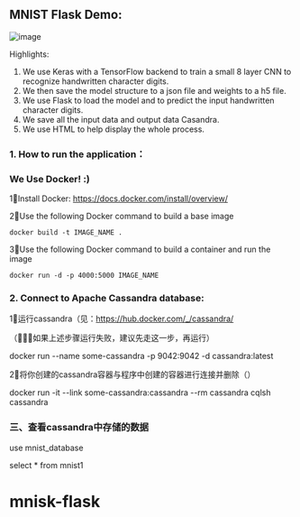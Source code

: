 ## MNIST Flask Demo:

![image](https://github.com/johnli-zr/mnist-flask/blob/master/ezgif-4-97402aa376b6.gif)

Highlights:
1. We use Keras with a TensorFlow backend to train a small 8 layer CNN to recognize handwritten character digits.
2. We then save the model structure to a json file and weights to a h5 file.
3. We use Flask to load the model and to predict the input handwritten character digits.
4. We save all the input data and output data Casandra.
5. We use HTML to help display the whole process.


### 1. How to run the application：
### We Use Docker! :)

1⃣️Install Docker: https://docs.docker.com/install/overview/

2⃣️Use the following Docker command to build a base image

	docker build -t IMAGE_NAME .

3⃣️Use the following Docker command to build a container and run the image

	docker run -d -p 4000:5000 IMAGE_NAME


### 2. Connect to Apache Cassandra database:

1⃣️运行cassandra（见：https://hub.docker.com/_/cassandra/

（🌟🌟🌟如果上述步骤运行失败，建议先走这一步，再运行）

docker run --name some-cassandra -p 9042:9042 -d cassandra:latest

2⃣️将你创建的cassandra容器与程序中创建的容器进行连接并删除（）

docker run -it --link some-cassandra:cassandra --rm cassandra cqlsh cassandra



### 三、查看cassandra中存储的数据

use mnist_database

select * from mnist1


# mnisk-flask
